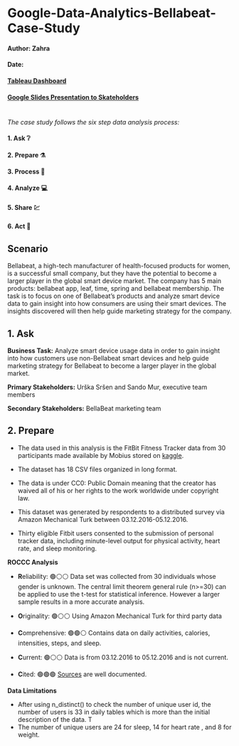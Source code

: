# Google-Data-Analytics-Bellabeat-Case-Study
#### Author: Zahra
#### Date: 

#### [Tableau Dashboard]()

#### [Google Slides Presentation to Skateholders]()

#

_The case study follows the six step data analysis process:_
#### 1. Ask :grey_question:
#### 2. Prepare :alembic: 
#### 3. Process :broom:
#### 4. Analyze :computer:
#### 5. Share :chart:
#### 6. Act :mage:

## Scenario
Bellabeat, a high-tech manufacturer of health-focused products for women, is a successful small company, but they have the potential to become a larger player in the global smart device market. The company has 5 main products: bellabeat app, leaf, time, spring and bellabeat membership. The task is to focus on one of Bellabeat’s products and analyze smart device data to gain insight into how consumers are using their smart devices. The insights discovered will then help guide marketing strategy for the company.

## 1. Ask
**Business Task:** Analyze smart device usage data in order to gain insight into how customers use non-Bellabeat smart devices and help guide marketing strategy for Bellabeat to become a larger player in the global market.

**Primary Stakeholders:** Urška Sršen and Sando Mur, executive team members

**Secondary Stakeholders:** BellaBeat marketing team

## 2. Prepare
- The data used in this analysis is the FitBit Fitness Tracker data from 30 participants made available by Mobius stored on [kaggle](https://www.kaggle.com/datasets/arashnic/fitbit?select=Fitabase+Data+4.12.16-5.12.16).

- The dataset has 18 CSV files organized in long format.

- The data is under CC0: Public Domain meaning that the creator has waived all of his or her rights to the work worldwide under copyright law.

- This dataset was generated by respondents to a distributed survey via Amazon Mechanical Turk between 03.12.2016-05.12.2016.

- Thirty eligible Fitbit users consented to the submission of personal tracker data, including minute-level output for physical activity, heart rate, and sleep monitoring.

**ROCCC Analysis**
- **R**eliability: :green_circle::white_circle::white_circle: Data set was collected from 30 individuals whose gender is unknown. The central limit theorem general rule (n>=30) can be applied to use the t-test for statistical inference. However a larger sample results in a more accurate analysis.


- **O**riginality: :green_circle::white_circle::white_circle: Using Amazon Mechanical Turk for third party data


- **C**omprehensive: :green_circle::green_circle::white_circle: Contains data on daily activities, calories, intensities, steps, and sleep.


- **C**urrent: :green_circle::white_circle::white_circle: Data is from 03.12.2016 to 05.12.2016 and is not current.


- **C**ited: :green_circle::green_circle::green_circle: [Sources](https://zenodo.org/record/53894#.X9oeh3Uzaao) are well documented.

**Data Limitations**
- After using n_distinct() to check the number of unique user id, the number of users is 33 in daily tables which is more than the initial description of the data. T
- The number of unique users are 24 for sleep, 14 for heart rate , and 8 for weight.
